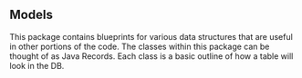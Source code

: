 ## Models

This package contains blueprints for various data structures that are useful in other portions of the code.
The classes within this package can be thought of as Java Records.
Each class is a basic outline of how a table will look in the DB.
